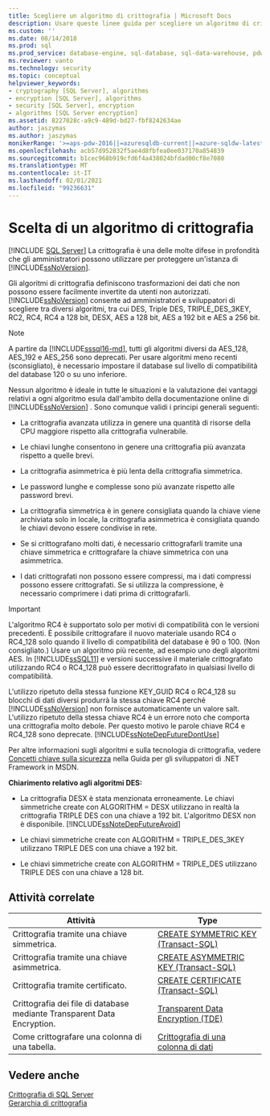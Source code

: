```yaml
---
title: Scegliere un algoritmo di crittografia | Microsoft Docs
description: Usare queste linee guida per scegliere un algoritmo di crittografia per proteggere un'istanza di SQL Server che supporta diversi algoritmi comuni.
ms.custom: ''
ms.date: 08/14/2018
ms.prod: sql
ms.prod_service: database-engine, sql-database, sql-data-warehouse, pdw
ms.reviewer: vanto
ms.technology: security
ms.topic: conceptual
helpviewer_keywords:
- cryptography [SQL Server], algorithms
- encryption [SQL Server], algorithms
- security [SQL Server], encryption
- algorithms [SQL Server encryption]
ms.assetid: 8227028c-a9c9-489d-bd27-fbf8242634ae
author: jaszymas
ms.author: jaszymas
monikerRange: '>=aps-pdw-2016||=azuresqldb-current||=azure-sqldw-latest||>=sql-server-2016||>=sql-server-linux-2017||=azuresqldb-mi-current'
ms.openlocfilehash: acb57d952832f5ae4d8fbfea0ee037170a854839
ms.sourcegitcommit: b1cec968b919cfd6f4a438024bfdad00cf8e7080
ms.translationtype: MT
ms.contentlocale: it-IT
ms.lasthandoff: 02/01/2021
ms.locfileid: "99236631"
---
```

# <a name="choose-an-encryption-algorithm"></a>Scelta di un algoritmo di crittografia
[!INCLUDE [SQL Server](../../../includes/applies-to-version/sql-asdb-asdbmi-asa-pdw.md)]
  La crittografia è una delle molte difese in profondità che gli amministratori possono utilizzare per proteggere un'istanza di [!INCLUDE[ssNoVersion](../../../includes/ssnoversion-md.md)].  
  
 Gli algoritmi di crittografia definiscono trasformazioni dei dati che non possono essere facilmente invertite da utenti non autorizzati. [!INCLUDE[ssNoVersion](../../../includes/ssnoversion-md.md)] consente ad amministratori e sviluppatori di scegliere tra diversi algoritmi, tra cui DES, Triple DES, TRIPLE_DES_3KEY, RC2, RC4, RC4 a 128 bit, DESX, AES a 128 bit, AES a 192 bit e AES a 256 bit.  
  
> [!NOTE]  
>  A partire da [!INCLUDE[sssql16-md](../../../includes/sssql16-md.md)], tutti gli algoritmi diversi da AES_128, AES_192 e AES_256 sono deprecati. Per usare algoritmi meno recenti (sconsigliato), è necessario impostare il database sul livello di compatibilità del database 120 o su uno inferiore.  
  
 Nessun algoritmo è ideale in tutte le situazioni e la valutazione dei vantaggi relativi a ogni algoritmo esula dall'ambito della documentazione online di [!INCLUDE[ssNoVersion](../../../includes/ssnoversion-md.md)] . Sono comunque validi i principi generali seguenti:  
  
-   La crittografia avanzata utilizza in genere una quantità di risorse della CPU maggiore rispetto alla crittografia vulnerabile.  
  
-   Le chiavi lunghe consentono in genere una crittografia più avanzata rispetto a quelle brevi.  
  
-   La crittografia asimmetrica è più lenta della crittografia simmetrica.  
  
-   Le password lunghe e complesse sono più avanzate rispetto alle password brevi.  

-   La crittografia simmetrica è in genere consigliata quando la chiave viene archiviata solo in locale, la crittografia asimmetrica è consigliata quando le chiavi devono essere condivise in rete.
  
-   Se si crittografano molti dati, è necessario crittografarli tramite una chiave simmetrica e crittografare la chiave simmetrica con una asimmetrica.  
  
-   I dati crittografati non possono essere compressi, ma i dati compressi possono essere crittografati. Se si utilizza la compressione, è necessario comprimere i dati prima di crittografarli.  
  
> [!IMPORTANT]  
>  L'algoritmo RC4 è supportato solo per motivi di compatibilità con le versioni precedenti. È possibile crittografare il nuovo materiale usando RC4 o RC4_128 solo quando il livello di compatibilità del database è 90 o 100. (Non consigliato.) Usare un algoritmo più recente, ad esempio uno degli algoritmi AES. In [!INCLUDE[ssSQL11](../../../includes/sssql11-md.md)] e versioni successive il materiale crittografato utilizzando RC4 o RC4_128 può essere decrittografato in qualsiasi livello di compatibilità.  
>   
>  L'utilizzo ripetuto della stessa funzione KEY_GUID RC4 o RC4_128 su blocchi di dati diversi produrrà la stessa chiave RC4 perché [!INCLUDE[ssNoVersion](../../../includes/ssnoversion-md.md)] non fornisce automaticamente un valore salt. L'utilizzo ripetuto della stessa chiave RC4 è un errore noto che comporta una crittografia molto debole. Per questo motivo le parole chiave RC4 e RC4_128 sono deprecate. [!INCLUDE[ssNoteDepFutureDontUse](../../../includes/ssnotedepfuturedontuse-md.md)]  
  
 Per altre informazioni sugli algoritmi e sulla tecnologia di crittografia, vedere [Concetti chiave sulla sicurezza](/previous-versions/aa720225(v=vs.71)) nella Guida per gli sviluppatori di .NET Framework in MSDN.  
  
 **Chiarimento relativo agli algoritmi DES:**  
  
-   La crittografia DESX è stata menzionata erroneamente. Le chiavi simmetriche create con ALGORITHM = DESX utilizzano in realtà la crittografia TRIPLE DES con una chiave a 192 bit. L'algoritmo DESX non è disponibile. [!INCLUDE[ssNoteDepFutureAvoid](../../../includes/ssnotedepfutureavoid-md.md)]  
  
-   Le chiavi simmetriche create con ALGORITHM = TRIPLE_DES_3KEY utilizzano TRIPLE DES con una chiave a 192 bit.  
  
-   Le chiavi simmetriche create con ALGORITHM = TRIPLE_DES utilizzano TRIPLE DES con una chiave a 128 bit.  
  
## <a name="related-tasks"></a>Attività correlate  
  
| Attività | Type |
| ---- | ---- |
|Crittografia tramite una chiave simmetrica.|[CREATE SYMMETRIC KEY &#40;Transact-SQL&#41;](../../../t-sql/statements/create-symmetric-key-transact-sql.md)|  
|Crittografia tramite una chiave asimmetrica.|[CREATE ASYMMETRIC KEY &#40;Transact-SQL&#41;](../../../t-sql/statements/create-asymmetric-key-transact-sql.md)|  
|Crittografia tramite certificato.|[CREATE CERTIFICATE &#40;Transact-SQL&#41;](../../../t-sql/statements/create-certificate-transact-sql.md)|  
|Crittografia dei file di database mediante Transparent Data Encryption.|[Transparent Data Encryption &#40;TDE&#41;](../../../relational-databases/security/encryption/transparent-data-encryption.md)|  
|Come crittografare una colonna di una tabella.|[Crittografia di una colonna di dati](../../../relational-databases/security/encryption/encrypt-a-column-of-data.md)|  
  
## <a name="see-also"></a>Vedere anche  
 [Crittografia di SQL Server](../../../relational-databases/security/encryption/sql-server-encryption.md)   
 [Gerarchia di crittografia](../../../relational-databases/security/encryption/encryption-hierarchy.md)  
  

